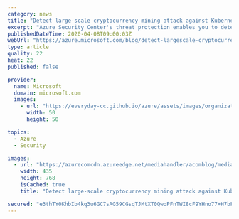 ```yaml
---
category: news
title: "Detect large-scale cryptocurrency mining attack against Kubernetes clusters"
excerpt: "Azure Security Center's threat protection enables you to detect and prevent threats across a wide variety of services from Infrastructure as a Service (IaaS) layer to Platform as a Service (PaaS) resources in Azure, such as IoT, App Service, and on-premises virtual machines.\r\n\r\nAt Ignite 2019 we announced new"
publishedDateTime: 2020-04-08T09:00:03Z
webUrl: "https://azure.microsoft.com/blog/detect-largescale-cryptocurrency-mining-attack-against-kubernetes-clusters/"
type: article
quality: 22
heat: 22
published: false

provider:
  name: Microsoft
  domain: microsoft.com
  images:
    - url: "https://everyday-cc.github.io/azure/assets/images/organizations/microsoft.com-50x50.jpg"
      width: 50
      height: 50

topics:
  - Azure
  - Security

images:
  - url: "https://azurecomcdn.azureedge.net/mediahandler/acomblog/media/Default/blog/d8b54b28-e0d9-4ceb-9b70-d62a3667d974.png"
    width: 435
    height: 768
    isCached: true
    title: "Detect large-scale cryptocurrency mining attack against Kubernetes clusters"

secured: "e3thTY0KhbIb4kq3u6GC7sAG59CGsqTJMtXT0QwoPFnTWI8cF9YHno77+H7bFVGjB0o6wqAXTx20+FxzOeMkp+mwhGrilFXgVsoNdF1coBAnyoMKYiXrYlisRiSAll5KRYe+DNsp5pTv1rsH68BZw+2uQC2Hh0qRwvpP7r4TvFbvH1m4zlpWo4H3FEdhJhOurAKMSD8ZogTNxa5hguHgxc8ltClsmrHvWbyA9A1DHcf0+/WQF6S3EbIY2rfwY6VFNKgatiJZj+O2cpFv818VnrfqXCV1eRVtBaKoB3ZTQZWEWNoAEw2QGAtKP+rU/atupwpH04F/3flHDKd74dk5JA==;ZxmseECzam71L37TOEycpg=="
---
```


